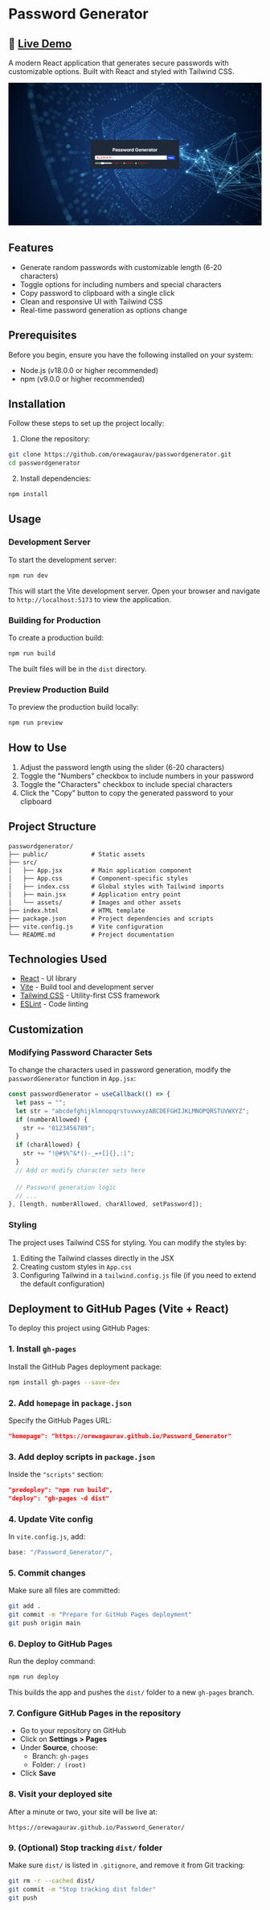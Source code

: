 # Password Generator

## 🔗 [Live Demo](https://orewagaurav.github.io/Password_Generator/)

A modern React application that generates secure passwords with customizable options. Built with React and styled with Tailwind CSS.

![Password Generator Screenshot](./src/assets/image.png)

## Features

- Generate random passwords with customizable length (6-20 characters)
- Toggle options for including numbers and special characters
- Copy password to clipboard with a single click
- Clean and responsive UI with Tailwind CSS
- Real-time password generation as options change

## Prerequisites

Before you begin, ensure you have the following installed on your system:

- Node.js (v18.0.0 or higher recommended)
- npm (v9.0.0 or higher recommended)

## Installation

Follow these steps to set up the project locally:

1. Clone the repository:

```bash
git clone https://github.com/orewagaurav/passwordgenerator.git
cd passwordgenerator
```

2. Install dependencies:

```bash
npm install
```

## Usage

### Development Server

To start the development server:

```bash
npm run dev
```

This will start the Vite development server. Open your browser and navigate to `http://localhost:5173` to view the application.

### Building for Production

To create a production build:

```bash
npm run build
```

The built files will be in the `dist` directory.

### Preview Production Build

To preview the production build locally:

```bash
npm run preview
```

## How to Use

1. Adjust the password length using the slider (6-20 characters)
2. Toggle the "Numbers" checkbox to include numbers in your password
3. Toggle the "Characters" checkbox to include special characters
4. Click the "Copy" button to copy the generated password to your clipboard

## Project Structure

```
passwordgenerator/
├── public/            # Static assets
├── src/
│   ├── App.jsx        # Main application component
│   ├── App.css        # Component-specific styles
│   ├── index.css      # Global styles with Tailwind imports
│   ├── main.jsx       # Application entry point
│   └── assets/        # Images and other assets
├── index.html         # HTML template
├── package.json       # Project dependencies and scripts
├── vite.config.js     # Vite configuration
└── README.md          # Project documentation
```

## Technologies Used

- [React](https://reactjs.org/) - UI library
- [Vite](https://vitejs.dev/) - Build tool and development server
- [Tailwind CSS](https://tailwindcss.com/) - Utility-first CSS framework
- [ESLint](https://eslint.org/) - Code linting

## Customization

### Modifying Password Character Sets

To change the characters used in password generation, modify the `passwordGenerator` function in `App.jsx`:

```jsx
const passwordGenerator = useCallback(() => {
  let pass = "";
  let str = "abcdefghijklmnopqrstuvwxyzABCDEFGHIJKLMNOPQRSTUVWXYZ";
  if (numberAllowed) {
    str += "0123456789";
  }
  if (charAllowed) {
    str += "!@#$%^&*()-_=+[]{},:|";
  }
  // Add or modify character sets here
  
  // Password generation logic
  // ...
}, [length, numberAllowed, charAllowed, setPassword]);
```

### Styling

The project uses Tailwind CSS for styling. You can modify the styles by:

1. Editing the Tailwind classes directly in the JSX
2. Creating custom styles in `App.css`
3. Configuring Tailwind in a `tailwind.config.js` file (if you need to extend the default configuration)

## Deployment to GitHub Pages (Vite + React)

To deploy this project using GitHub Pages:

### 1. Install `gh-pages`
Install the GitHub Pages deployment package:
```bash
npm install gh-pages --save-dev
```

### 2. Add `homepage` in `package.json`
Specify the GitHub Pages URL:
```json
"homepage": "https://orewagaurav.github.io/Password_Generator"
```

### 3. Add deploy scripts in `package.json`
Inside the `"scripts"` section:
```json
"predeploy": "npm run build",
"deploy": "gh-pages -d dist"
```

### 4. Update Vite config
In `vite.config.js`, add:
```js
base: "/Password_Generator/",
```

### 5. Commit changes
Make sure all files are committed:
```bash
git add .
git commit -m "Prepare for GitHub Pages deployment"
git push origin main
```

### 6. Deploy to GitHub Pages
Run the deploy command:
```bash
npm run deploy
```

This builds the app and pushes the `dist/` folder to a new `gh-pages` branch.

### 7. Configure GitHub Pages in the repository
- Go to your repository on GitHub
- Click on **Settings > Pages**
- Under **Source**, choose:
  - Branch: `gh-pages`
  - Folder: `/ (root)`
- Click **Save**

### 8. Visit your deployed site
After a minute or two, your site will be live at:
```
https://orewagaurav.github.io/Password_Generator/
```

### 9. (Optional) Stop tracking `dist/` folder
Make sure `dist/` is listed in `.gitignore`, and remove it from Git tracking:
```bash
git rm -r --cached dist/
git commit -m "Stop tracking dist folder"
git push
```